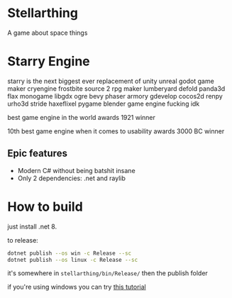 # Stellarthing

A game about space things

# Starry Engine

starry is the next biggest ever replacement of unity unreal godot game maker cryengine frostbite source 2 rpg maker lumberyard defold panda3d flax monogame libgdx ogre bevy phaser armory gdevelop cocos2d renpy urho3d stride haxeflixel pygame blender game engine fucking idk

best game engine in the world awards 1921 winner

10th best game engine when it comes to usability awards 3000 BC winner

## Epic features
- Modern C# without being batshit insane
- Only 2 dependencies: .net and raylib

# How to build

just install .net 8.

to release:
```sh
dotnet publish --os win -c Release --sc
dotnet publish --os linux -c Release --sc
```

it's somewhere in `stellarthing/bin/Release/` then the publish folder

if you're using windows you can try [this tutorial](https://www.google.com/search?q=how+to+install+linux)